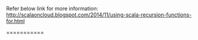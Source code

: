 Refer below link for more information:<br>
http://scalaoncloud.blogspot.com/2014/11/using-scala-recursion-functions-for.html

===========
